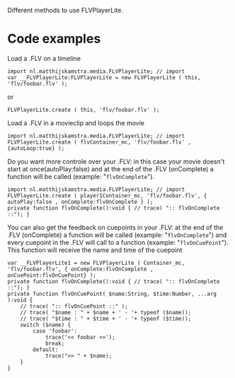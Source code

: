Different methods to use FLVPlayerLite.

# Code examples #
Load a .FLV on a timeline

```
import nl.matthijskamstra.media.FLVPlayerLite; // import
var __FLVPlayerLite:FLVPlayerLite = new FLVPlayerLite ( this, 'flv/foobar.flv' );
```

or

```
FLVPlayerLite.create ( this, 'flv/foobar.flv' );
```


Load a .FLV in a movieclip and loops the movie
```
import nl.matthijskamstra.media.FLVPlayerLite; // import
FLVPlayerLite.create ( flvContainer_mc, 'flv/foobar.flv' , {autoLoop:true} );
```


Do you want more controle over your .FLV: in this case your movie doesn't start at once(autoPlay:false) and at the end of the .FLV (onComplete) a function will be called (example: "`flvOnComplete`").

```
import nl.matthijskamstra.media.FLVPlayerLite; // import
FLVPlayerLite.create ( player1Container_mc, 'flv/foobar.flv', { autoPlay:false , onComplete:flvOnComplete } );
private function flvOnComplete():void { // trace( ":: flvOnComplete ::"); }
```

You can also get the feedback on cuepoints in your .FLV:  at the end of the .FLV (onComplete) a function will be called (example: "`flvOnComplete`") and every cuepoint in the .FLV will call to a function (example: "`flvOnCuePoint`").
This function will receive the name and time of the cuepoint

```
var __FLVPlayerLite1 = new FLVPlayerLite ( Container_mc, 'flv/foobar.flv', { onComplete:flvOnComplete , onCuePoint:flvOnCuePoint} );
private function flvOnComplete():void { // trace( ":: flvOnComplete ::"); }
private function flvOnCuePoint( $name:String, $time:Number, ...arg ):void {
	// trace( ":: flvOnCuePoint ::" );
	// trace( "$name : " + $name + ' - '+ typeof ($name));
	// trace( "$time : " + $time + ' - '+ typeof ($time));
	switch ($name) {
		case 'foobar':
			trace('<< foobar >>');
			break;
		default:
			trace(">> " + $name);
	}
}
```